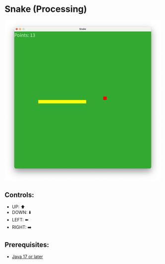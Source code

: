# Snake (Processing)

![Screenshot](./screenshot.png)

## Controls:

- UP: ⬆️
- DOWN: ⬇️
- LEFT: ⬅️
- RIGHT: ➡️

## Prerequisites:

- [Java 17 or later](https://adoptium.net/en-GB/)
